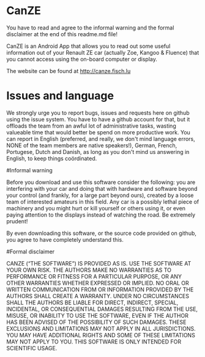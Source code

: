# CanZE

You have to read and agree to the informal warning and the formal disclaimer at the end of this readme.md file!

CanZE is an Android App that allows you to read out some useful information out of your Renault ZE car (actually Zoe,
Kangoo & Fluence) that you cannot access using the on-board computer or display.

The website can be found at http://canze.fisch.lu


# Issues and language

We strongly urge you to report bugs, issues and requests here on github using the issue system. You have to have a github account for that, but it offloads the team from an awful lot of administrative tasks, wasting valueable time that would better be spend on more productive work. You can report in English (preferred, and really, we don't mind language errors, NONE of the team members are native speakers!), German, French, Portugese, Dutch and Danish, as long as you don't mind us answering in English, to keep things coördinated.


#Informal warning

Before you download and use this software consider the following:
you are interfering with your car and doing that with hardware and software beyond your control (and frankly, for
a large part beyond ours), created by a loose team of interested amateurs in this field. Any car is a possibly
lethal piece of machinery and you might hurt or kill yourself or others using it, or even paying attention to
the displays instead of watching the road. Be extremely prudent!

By even downloading this software, or the source code provided on github, you agree to have completely understand this.

#Formal disclaimer

CANZE (“THE SOFTWARE”) IS PROVIDED AS IS. USE THE SOFTWARE AT YOUR OWN RISK. THE AUTHORS MAKE NO WARRANTIES AS TO
PERFORMANCE OR FITNESS FOR A PARTICULAR PURPOSE, OR ANY OTHER WARRANTIES WHETHER EXPRESSED OR IMPLIED. NO ORAL OR
WRITTEN COMMUNICATION FROM OR INFORMATION PROVIDED BY THE AUTHORS SHALL CREATE A WARRANTY. UNDER NO CIRCUMSTANCES
SHALL THE AUTHORS BE LIABLE FOR DIRECT, INDIRECT, SPECIAL, INCIDENTAL, OR CONSEQUENTIAL DAMAGES RESULTING FROM THE
USE, MISUSE, OR INABILITY TO USE THE SOFTWARE, EVEN IF THE AUTHOR HAS BEEN ADVISED OF THE POSSIBILITY OF SUCH
DAMAGES. THESE EXCLUSIONS AND LIMITATIONS MAY NOT APPLY IN ALL JURISDICTIONS. YOU MAY HAVE ADDITIONAL RIGHTS AND
SOME OF THESE LIMITATIONS MAY NOT APPLY TO YOU. THIS SOFTWARE IS ONLY INTENDED FOR SCIENTIFIC USAGE.

